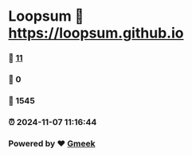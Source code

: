 # Loopsum :link: https://loopsum.github.io 
### :page_facing_up: [11](https://loopsum.github.io/tag.html) 
### :speech_balloon: 0 
### :hibiscus: 1545 
### :alarm_clock: 2024-11-07 11:16:44 
### Powered by :heart: [Gmeek](https://github.com/Meekdai/Gmeek)
